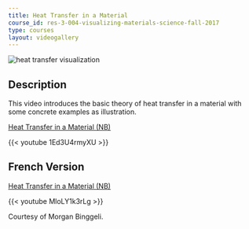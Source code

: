```yaml
---
title: Heat Transfer in a Material
course_id: res-3-004-visualizing-materials-science-fall-2017
type: courses
layout: videogallery
---
```

![heat transfer visualization](https://open-learning-course-data-ci.s3.amazonaws.com/res-3-004-visualizing-materials-science-fall-2017/43a7b70a1182a327472210dbf0fe8213_MITRES_3_004F17_32_bingg.jpg)

Description
-----------

This video introduces the basic theory of heat transfer in a material with some concrete examples as illustration.

[Heat Transfer in a Material (NB)](https://open-learning-course-data-ci.s3.amazonaws.com/res-3-004-visualizing-materials-science-fall-2017/6563f9bd0c3722be4d4ac2a5c2669719_2017EPFL_bingg_EN.nb)

{{< youtube 1Ed3U4rmyXU >}}

French Version
--------------

[Heat Transfer in a Material (NB)](https://open-learning-course-data-ci.s3.amazonaws.com/res-3-004-visualizing-materials-science-fall-2017/fba98dae8dda8383960e50eb01281b93_2017EPFL_bingg_FR.nb)

{{< youtube MloLY1k3rLg >}}

Courtesy of Morgan Binggeli.